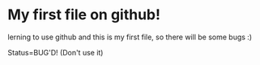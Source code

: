# My first file on github!
lerning to use github and this is my first file, so there will be some bugs :)

Status=BUG'D! (Don't use it)

